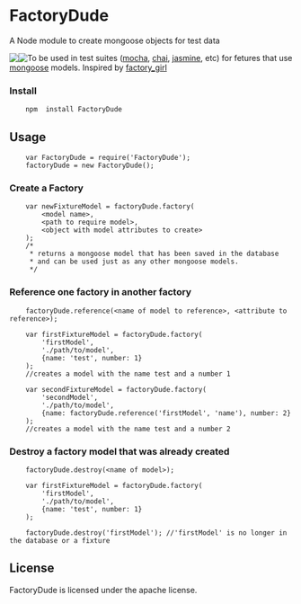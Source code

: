 # FactoryDude
A Node module to create mongoose objects for test data

<img src="https://travis-ci.org/cpg1111/FactoryDude.svg?branch=master" style="float: left;"/>
<img src="https://david-dm.org/cpg1111/FactoryDude.svg" style="float: left;"/>

To be used in test suites (<a href="https://github.com/mochajs/mocha">mocha</a>, <a href="https://github.com/chaijs/chai">chai</a>, <a href="https://github.com/jasmine/jasmine">jasmine</a>, etc) for fetures that use <a href="https://github.com/LearnBoost/mongoose">mongoose</a> models.
Inspired by <a href="https://github.com/thoughtbot/factory_girl">factory_girl</a>

### Install

```
	npm  install FactoryDude
```

## Usage

```
	var FactoryDude = require('FactoryDude');
	factoryDude = new FactoryDude();
```

### Create a Factory

```
	var newFixtureModel = factoryDude.factory(
		<model name>,
		<path to require model>,
		<object with model attributes to create>
	);
	/*
	 * returns a mongoose model that has been saved in the database
	 * and can be used just as any other mongoose models.
	 */
```

### Reference one factory in another factory
```
	factoryDude.reference(<name of model to reference>, <attribute to reference>);
```

```
	var firstFixtureModel = factoryDude.factory(
		'firstModel',
		'./path/to/model',
		{name: 'test', number: 1}
	);
	//creates a model with the name test and a number 1

	var secondFixtureModel = factoryDude.factory(
		'secondModel',
		'./path/to/model',
		{name: factoryDude.reference('firstModel', 'name'), number: 2}
	);
	//creates a model with the name test and a number 2
```

### Destroy a factory model that was already created
```
	factoryDude.destroy(<name of model>);
```

```
	var firstFixtureModel = factoryDude.factory(
		'firstModel',
		'./path/to/model',
		{name: 'test', number: 1}
	);

	factoryDude.destroy('firstModel'); //'firstModel' is no longer in the database or a fixture
```

## License
FactoryDude is licensed under the apache license.
